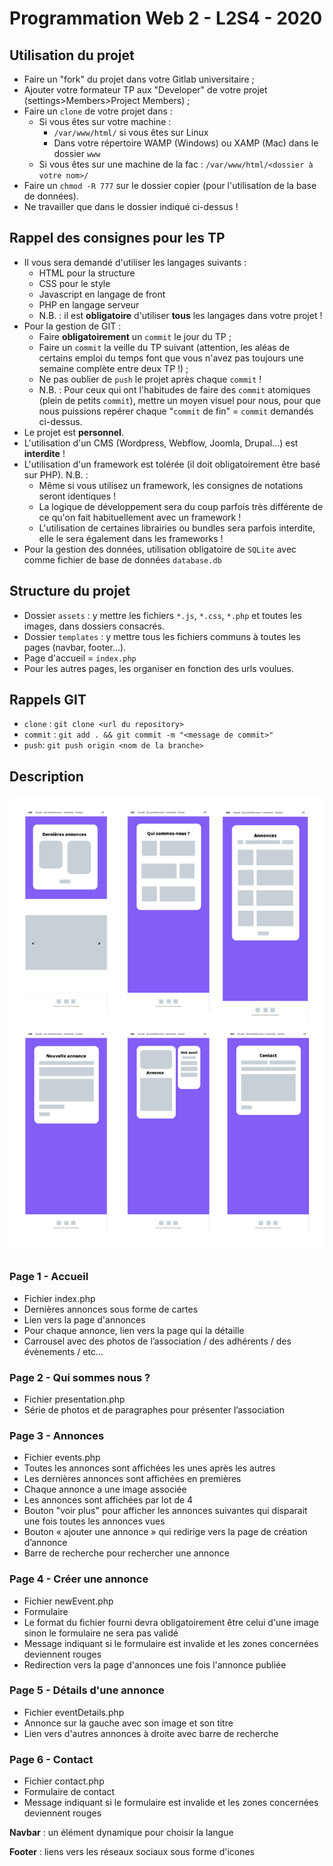# Programmation Web 2 - L2S4 - 2020

## Utilisation du projet

* Faire un "fork" du projet dans votre Gitlab universitaire ;
* Ajouter votre formateur TP aux "Developer" de votre projet (settings>Members>Project Members) ;
* Faire un `clone` de votre projet dans :
  * Si vous êtes sur votre machine :
    * `/var/www/html/` si vous êtes sur Linux
    * Dans votre répertoire WAMP (Windows) ou XAMP (Mac) dans le dossier `www`
  * Si vous êtes sur une machine de la fac : `/var/www/html/<dossier à votre nom>/`
* Faire un `chmod -R 777` sur le dossier copier (pour l'utilisation de la base de données).
* Ne travailler que dans le dossier indiqué ci-dessus !

## Rappel des consignes pour les TP

* Il vous sera demandé d'utiliser les langages suivants :
  * HTML pour la structure
  * CSS pour le style
  * Javascript en langage de front
  * PHP en langage serveur
  * N.B. : il est **obligatoire** d'utiliser **tous** les langages dans votre projet !
* Pour la gestion de GIT :
  * Faire **obligatoirement** un `commit` le jour du TP ;
  * Faire un `commit` la veille du TP suivant (attention, les aléas de certains emploi du temps font que vous n'avez pas toujours une semaine complète entre deux TP !) ;
  * Ne pas oublier de `push` le projet après chaque `commit` !
  * N.B. : Pour ceux qui ont l'habitudes de faire des `commit` atomiques (plein de petits `commit`), mettre un moyen visuel pour nous, pour que nous puissions repérer chaque "`commit` de fin" = `commit` demandés ci-dessus. 
* Le projet est **personnel**.
* L'utilisation d'un CMS (Wordpress, Webflow, Joomla, Drupal...) est **interdite** !
* L'utilisation d'un framework est tolérée (il doit obligatoirement être basé sur PHP). N.B. :
  * Même si vous utilisez un framework, les consignes de notations seront identiques !
  * La logique de développement sera du coup parfois très différente de ce qu'on fait habituellement avec un framework !
  * L'utilisation de certaines librairies ou bundles sera parfois interdite, elle le sera également dans les frameworks !
* Pour la gestion des données, utilisation obligatoire de `SQLite` avec comme fichier de base de données `database.db` 

## Structure du projet

* Dossier `assets` : y mettre les fichiers `*.js`, `*.css`, `*.php` et toutes les images, dans dossiers consacrés.
* Dossier `templates` : y mettre tous les fichiers communs à toutes les pages (navbar, footer...).
* Page d'accueil = `index.php`
* Pour les autres pages, les organiser en fonction des urls voulues.

## Rappels GIT

* `clone` : `git clone <url du repository>`
* `commit` : `git add . && git commit -m "<message de commit>"`
* `push`: `git push origin <nom de la branche>`

## Description

![Description](assets/img/description.png)

### Page 1 - Accueil

- Fichier index.php
- Dernières annonces sous forme de cartes
- Lien vers la page d'annonces
- Pour chaque annonce, lien vers la page qui la détaille
- Carrousel avec des photos de l’association / des adhérents / des évènements / etc...

### Page 2 - Qui sommes nous ?

- Fichier presentation.php
- Série de photos et de paragraphes pour présenter l’association

### Page 3 - Annonces

- Fichier events.php
- Toutes les annonces sont affichées les unes après les autres
- Les dernières annonces sont affichées en premières
- Chaque annonce a une image associée
- Les annonces sont affichées par lot de 4
- Bouton "voir plus" pour afficher les annonces suivantes qui disparait une fois toutes les annonces vues
- Bouton « ajouter une annonce » qui redirige vers la page de création d’annonce
- Barre de recherche pour rechercher une annonce

### Page 4 - Créer une annonce

- Fichier newEvent.php
- Formulaire
- Le format du fichier fourni devra obligatoirement être celui d'une image sinon le formulaire ne sera pas validé
- Message indiquant si le formulaire est invalide et les zones concernées deviennent rouges
- Redirection vers la page d'annonces une fois l'annonce publiée

### Page 5 - Détails d'une annonce

- Fichier eventDetails.php
- Annonce sur la gauche avec son image et son titre
- Lien vers d'autres annonces à droite avec barre de recherche

### Page 6 - Contact

- Fichier contact.php
- Formulaire de contact
- Message indiquant si le formulaire est invalide et les zones concernées deviennent rouges

**Navbar** : un élément dynamique pour choisir la langue

**Footer** : liens vers les réseaux sociaux sous forme d'icones
